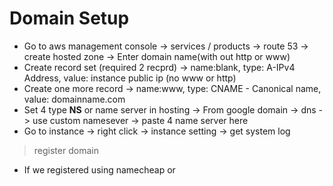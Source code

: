 # Domain Setup

 - Go to aws management console -> services / products -> route 53 -> create hosted zone -> Enter domain name(with out http or www)
 - Create record set (required 2 recprd) -> name:blank, type: A-IPv4 Address, value: instance public ip (no www or http)
 - Create one more record -> name:www, type: CNAME - Canonical name, value: domainname.com
 - Set 4 type **NS** or name server in hosting -> From google domain -> dns -> use custom namesever -> paste 4 name server here
 - Go to instance -> right click -> instance setting -> get system log
 
 > register domain
 - If we registered using namecheap or